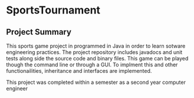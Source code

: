 # SportsTournament

## Project Summary

This sports game project in programmed in Java in order to learn sotware engineering practices.
The project repository includes javadocs and unit tests along side the source code and binary files.
This game can be played though the command line or through a GUI. To implment this and other functionailities, inheritance and interfaces are implemented.

This project was completed within a semester as a second year computer engineer

